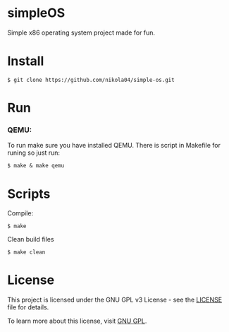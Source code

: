 # simpleOS
Simple x86 operating system project made for fun.

# Install
```
$ git clone https://github.com/nikola04/simple-os.git
```

# Run
### QEMU:  
To run make sure you have installed QEMU. There is script in Makefile for runing so just run:
```
$ make & make qemu
```

# Scripts
Compile:
```
$ make
```
Clean build files
```
$ make clean
```

# License
This project is licensed under the GNU GPL v3 License - see the [LICENSE](LICENSE) file for details.

To learn more about this license, visit [GNU GPL](https://www.gnu.org/licenses/gpl-3.0.html).
